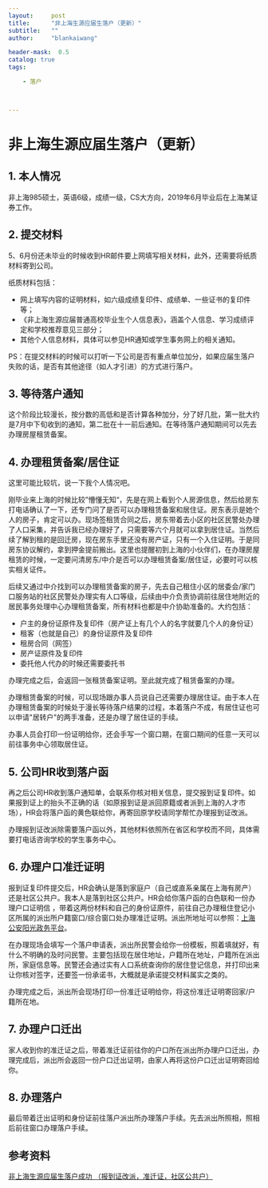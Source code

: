 ```yaml
---
layout:     post
title:      "非上海生源应届生落户（更新）"
subtitle:   ""
author:     "blankaiwang"

header-mask:  0.5
catalog: true
tags:

    - 落户



---
```






# 非上海生源应届生落户（更新）

## 1. 本人情况

非上海985硕士，英语6级，成绩一级，CS大方向，2019年6月毕业后在上海某证券工作。



## 2. 提交材料

5、6月份还未毕业的时候收到HR邮件要上网填写相关材料，此外，还需要将纸质材料寄到公司。

纸质材料包括：

* 网上填写内容的证明材料，如六级成绩复印件、成绩单、一些证书的复印件等；
* 《非上海生源应届普通高校毕业生个人信息表》，涵盖个人信息、学习成绩评定和学校推荐意见三部分；
* 其他个人信息材料，具体可以参见HR通知或学生事务网上的相关通知。

PS：在提交材料的时候可以打听一下公司是否有重点单位加分，如果应届生落户失败的话，是否有其他途径（如人才引进）的方式进行落户。



## 3. 等待落户通知

这个阶段比较漫长，按分数的高低和是否计算各种加分，分了好几批，第一批大约是7月中下旬收到的通知，第二批在十一前后通知。在等待落户通知期间可以先去办理房屋租赁备案。



## 4. 办理租赁备案/居住证

这里可能比较坑，说一下我个人情况吧。

刚毕业来上海的时候比较”懵懂无知“，先是在网上看到个人房源信息，然后给房东打电话确认了一下，还专门问了是否可以办理租赁备案和居住证。房东表示是她个人的房子，肯定可以办。现场签租赁合同之后，房东带着去小区的社区民警处办理了人口采集，并告诉我已经办理好了，只需要等六个月就可以拿到居住证。当然后续了解到租的是回迁房，现在房东手里还没有房产证，只有一个入住证明。于是同房东协议解约，拿到押金提前搬出。这里也提醒初到上海的小伙伴们，在办理房屋租赁的时候，一定要问清房东/中介是否可以办理租赁备案/居住证，必要时可以核实相关证件。

后续又通过中介找到可以办理租赁备案的房子，先去自己租住小区的居委会/家门口服务站的社区民警处办理实有人口等级，后续由中介负责协调前往居住地附近的居民事务处理中心办理租赁备案，所有材料也都是中介协助准备的。大约包括：

* 户主的身份证原件及复印件（房产证上有几个人的名字就要几个人的身份证）
* 租客（也就是自己）的身份证原件及复印件
* 租房合同（网签）
* 房产证原件及复印件
* 委托他人代办的时候还需要委托书

办理完成之后，会返回一张租赁备案证明。至此就完成了租赁备案的办理。

办理租赁备案的时候，可以现场跟办事人员说自己还需要办理居住证。由于本人在办理租赁备案的时候处于漫长等待落户结果的过程，本着落户不成，有居住证也可以申请"居转户"的两手准备，还是办理了居住证的手续。

办事人员会打印一份证明给你，还会手写一个窗口期，在窗口期间的任意一天可以前往事务中心领取居住证。



## 5. 公司HR收到落户函

再之后公司HR收到落户通知单，会联系你核对相关信息，提交报到证复印件。如果报到证上的抬头不正确的话（如原报到证是派回原籍或者派到上海的人才市场），HR会将落户函的黄色联给你，再寄回原学校请同学帮忙办理报到证改派。

办理报到证改派除需要落户函以外，其他材料依照所在省区和学校而不同，具体需要打电话咨询学校的学生事务中心。



## 6. 办理户口准迁证明

报到证复印件提交后，HR会确认是落到家庭户（自己或直系亲属在上海有房产）还是社区公共户。我本人是落到社区公共户。HR会给你落户函的白色联和一份办理户口证明信 ，带着这两份材料和自己的身份证原件，前往自己办理租住登记小区所属的派出所户籍窗口/综合窗口处办理准迁证明。派出所地址可以参照：[上海公安阳光政务平台](https://gaj.sh.gov.cn/shga/vXtglJgsz/index)。

在办理现场会填写一个落户申请表，派出所民警会给你一份模板，照着填就好，有什么不明确的及时问民警。主要包括现在居住地址，户籍所在地址，户籍所在派出所，家庭信息等。民警还会通过实有人口系统查询你的居住登记信息，并打印出来让你核对签字，还要签一份承诺书，大概就是承诺提交材料属实之类的。

办理完成之后，派出所会现场打印一份准迁证明给你，将这份准迁证明寄回家/户籍所在地。



## 7. 办理户口迁出

家人收到你的准迁证之后，带着准迁证前往你的户口所在派出所办理户口迁出，办理完成后，派出所会返回一份户口迁出证明，由家人再将这份户口迁出证明寄回给你。



## 8. 办理落户

最后带着迁出证明和身份证前往落户派出所办理落户手续。先去派出所照相，照相后前往窗口办理落户手续。





## 参考资料

[非上海生源应届生落户成功 （报到证改派，准迁证，社区公共户）](http://www.zheyibu.com/article/6475.html)

